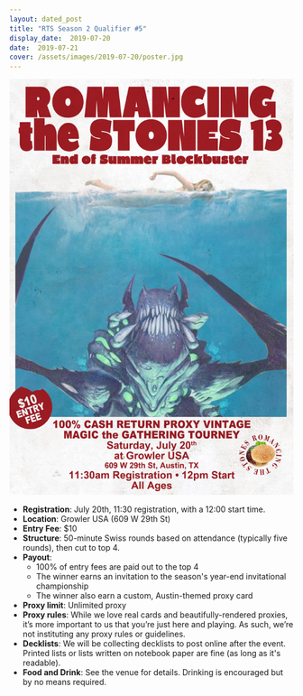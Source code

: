 ```yaml
---
layout: dated_post
title: "RTS Season 2 Qualifier #5"
display_date:  2019-07-20
date:  2019-07-21
cover: /assets/images/2019-07-20/poster.jpg
---
```


![](/assets/images/2019-07-20/poster.jpg)

* **Registration**: July 20th, 11:30 registration, with a 12:00 start time.
* **Location**: Growler USA (609 W 29th St)
* **Entry Fee**: $10
* **Structure**: 50-minute Swiss rounds based on attendance (typically five rounds), then cut
  to top 4.
* **Payout**:
  * 100% of entry fees are paid out to the top 4
  * The winner earns an invitation to the season's year-end invitational championship
  * The winner also earn a custom, Austin-themed proxy card
* **Proxy limit**: Unlimited proxy
* **Proxy rules**: While we love real cards and beautifully-rendered proxies, it’s more important
  to us that you’re just here and playing. As such, we’re not instituting any proxy rules or
  guidelines.
* **Decklists**: We will be collecting decklists to post online after the event. Printed
  lists or lists written on notebook paper are fine (as long as it's readable).
* **Food and Drink**: See the venue for details. Drinking is encouraged but by no means required.

